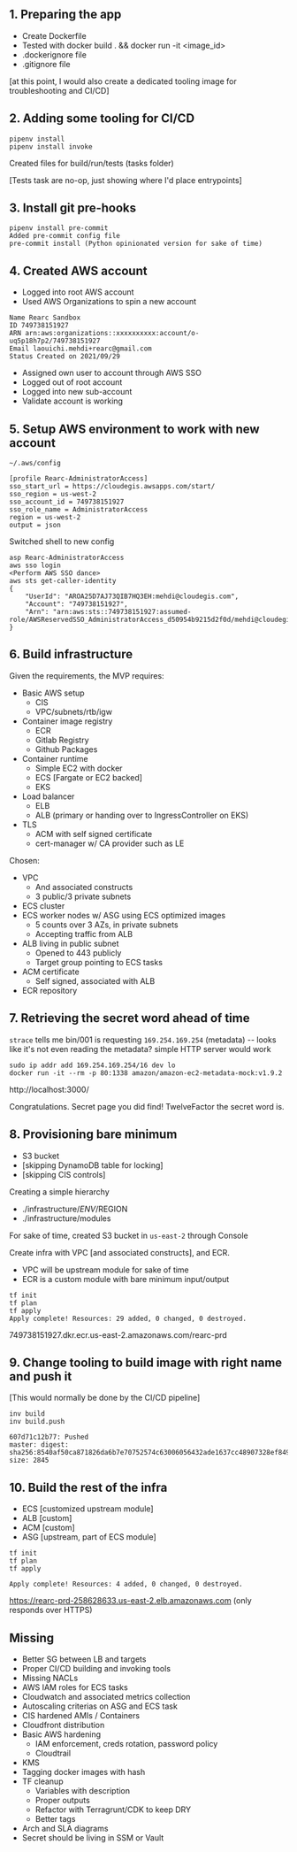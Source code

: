 ## 1. Preparing the app
- Create Dockerfile
- Tested with docker build . && docker run -it <image_id>
- .dockerignore file
- .gitignore file

[at this point, I would also create a dedicated tooling image for troubleshooting and CI/CD]

## 2. Adding some tooling for CI/CD
```
pipenv install
pipenv install invoke
```
Created files for build/run/tests (tasks folder)

[Tests task are no-op, just showing where I'd place entrypoints]

## 3. Install git pre-hooks
```
pipenv install pre-commit
Added pre-commit config file
pre-commit install (Python opinionated version for sake of time)
```

## 4. Created AWS account
- Logged into root AWS account
- Used AWS Organizations to spin a new account

```
Name Rearc Sandbox
ID 749738151927
ARN arn:aws:organizations::xxxxxxxxxx:account/o-uq5p18h7p2/749738151927
Email laouichi.mehdi+rearc@gmail.com
Status Created on 2021/09/29
```

- Assigned own user to account through AWS SSO
- Logged out of root account
- Logged into new sub-account
- Validate account is working

## 5. Setup AWS environment to work with new account
`~/.aws/config`

```
[profile Rearc-AdministratorAccess]
sso_start_url = https://cloudegis.awsapps.com/start/
sso_region = us-west-2
sso_account_id = 749738151927
sso_role_name = AdministratorAccess
region = us-west-2
output = json
```

Switched shell to new config
```
asp Rearc-AdministratorAccess
aws sso login
<Perform AWS SSO dance>
aws sts get-caller-identity
{
    "UserId": "AROA25D7AJ73QIB7HQ3EH:mehdi@cloudegis.com",
    "Account": "749738151927",
    "Arn": "arn:aws:sts::749738151927:assumed-role/AWSReservedSSO_AdministratorAccess_d50954b9215d2f0d/mehdi@cloudegis.com"
}
```

## 6. Build infrastructure
Given the requirements, the MVP requires:
- Basic AWS setup
  - CIS
  - VPC/subnets/rtb/igw
- Container image registry
  - ECR
  - Gitlab Registry
  - Github Packages
- Container runtime
  - Simple EC2 with docker
  - ECS [Fargate or EC2 backed]
  - EKS
- Load balancer
  - ELB
  - ALB (primary or handing over to IngressController on EKS)
- TLS
  - ACM with self signed certificate
  - cert-manager w/ CA provider such as LE

Chosen:
- VPC
  - And associated constructs
  - 3 public/3 private subnets
- ECS cluster
- ECS worker nodes w/ ASG using ECS optimized images
  - 5 counts over 3 AZs, in private subnets
  - Accepting traffic from ALB
- ALB living in public subnet
  - Opened to 443 publicly
  - Target group pointing to ECS tasks
- ACM certificate
  - Self signed, associated with ALB
- ECR repository

## 7. Retrieving the secret word ahead of time
`strace` tells me bin/001 is requesting `169.254.169.254` (metadata)
-- looks like it's not even reading the metadata? simple HTTP server would work

```
sudo ip addr add 169.254.169.254/16 dev lo
docker run -it --rm -p 80:1338 amazon/amazon-ec2-metadata-mock:v1.9.2
```
http://localhost:3000/

Congratulations. Secret page you did find! TwelveFactor the secret word is.

## 8. Provisioning bare minimum
- S3 bucket
- [skipping DynamoDB table for locking]
- [skipping CIS controls]

Creating a simple hierarchy
- ./infrastructure/$ENV/$REGION
- ./infrastructure/modules

For sake of time, created S3 bucket in `us-east-2` through Console

Create infra with VPC [and associated constructs], and ECR.
- VPC will be upstream module for sake of time
- ECR is a custom module with bare minimum input/output
```
tf init
tf plan
tf apply
Apply complete! Resources: 29 added, 0 changed, 0 destroyed.
```
749738151927.dkr.ecr.us-east-2.amazonaws.com/rearc-prd

## 9. Change tooling to build image with right name and push it
[This would normally be done by the CI/CD pipeline]
```
inv build
inv build.push

607d71c12b77: Pushed
master: digest: sha256:8540af50ca871826da6b7e70752574c63006056432ade1637cc48907328ef849 size: 2845
```

## 10. Build the rest of the infra
- ECS [customized upstream module]
- ALB [custom]
- ACM [custom]
- ASG [upstream, part of ECS module]

```
tf init
tf plan
tf apply

Apply complete! Resources: 4 added, 0 changed, 0 destroyed.
```
https://rearc-prd-258628633.us-east-2.elb.amazonaws.com (only responds over HTTPS)

## Missing
- Better SG between LB and targets
- Proper CI/CD building and invoking tools
- Missing NACLs
- AWS IAM roles for ECS tasks
- Cloudwatch and associated metrics collection
- Autoscaling criterias on ASG and ECS task
- CIS hardened AMIs / Containers
- Cloudfront distribution
- Basic AWS hardening
  - IAM enforcement, creds rotation, password policy
  - Cloudtrail
- KMS
- Tagging docker images with hash
- TF cleanup
  - Variables with description
  - Proper outputs
  - Refactor with Terragrunt/CDK to keep DRY
  - Better tags
- Arch and SLA diagrams
- Secret should be living in SSM or Vault
